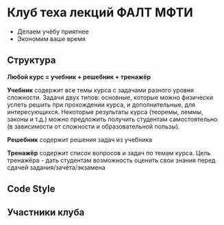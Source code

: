 # Клуб теха лекций ФАЛТ МФТИ

- Делаем учёбу приятнее
- Экономим ваше время

## Структура 

**Любой курс = учебник + решебник + тренажёр**

**Учебник** содержит все темы курса с задачами разного уровня сложности. Задачи двух типов: основные, которые можно физически успеть решить при прохождении курса, и дополнительные, для интересующихся. Некоторые результаты курса (теоремы, леммы, законы и т.д.) можно предложить получить студентам самостоятельно (в зависимости от сложности и образовательной пользы).

**Решебник** содержит решения задач из учебника

**Тренажёр** содержит список вопросов и задач по темам курса. Цель тренажёра - дать студентам возможность оценить свои знания перед сдачей задания/зачёта/экзамена

## Code Style

## Участники клуба
